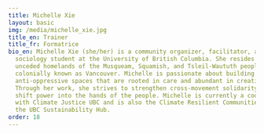```yaml
---
title: Michelle Xie
layout: basic
img: /media/michelle_xie.jpg
title_en: Trainer
title_fr: Formatrice
bio_en: Michelle Xie (she/her) is a community organizer, facilitator, and
  sociology student at the University of British Columbia. She resides on the
  unceded homelands of the Musqueam, Squamish, and Tsleil-Waututh peoples,
  colonially known as Vancouver. Michelle is passionate about building
  anti-oppressive spaces that are rooted in care and abundant in creativity.
  Through her work, she strives to strengthen cross-movement solidarity and
  shift power into the hands of the people. Michelle is currently a coordinator
  with Climate Justice UBC and is also the Climate Resilient Communities Lead at
  the UBC Sustainability Hub.
order: 18
---
```

